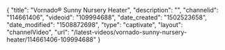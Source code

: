 {
    "title": "Vornado&reg; Sunny Nursery Heater",
    "description": "",
    "channelid": "114661406",
    "videoid": "109994688",
    "date_created": "1502523658",
    "date_modified": "1508872698",
    "type": "captivate",
    "layout": "channelVideo",
    "url": "\/latest-videos\/vornado-sunny-nursery-heater\/114661406-109994688"
}